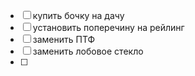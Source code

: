 - [ ] купить бочку на дачу
- [ ] установить поперечину на рейлинг
- [ ] заменить ПТФ
- [ ] заменить лобовое стекло
- [ ] 